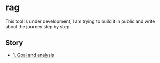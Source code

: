 # rag

This tool is under development, I am trying to build it in public and write about the journey step by step.

## Story

- [1. Goal and analysis](story/1.goal-and-analysis.md)